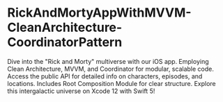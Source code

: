 # RickAndMortyAppWithMVVM-CleanArchitecture-CoordinatorPattern
Dive into the "Rick and Morty" multiverse with our iOS app. Employing Clean Architecture, MVVM, and Coordinator for modular, scalable code. Access the public API for detailed info on characters, episodes, and locations. Includes Root Composition Module for clear structure. Explore this intergalactic universe on Xcode 12 with Swift 5!
